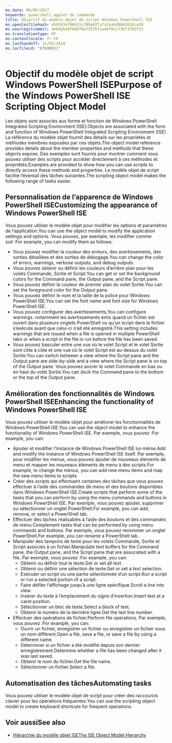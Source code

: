 ```yaml
---
ms.date: 06/05/2017
keywords: powershell,applet de commande
title: Objectif du modèle objet de script Windows PowerShell ISE
ms.openlocfilehash: e59593ef06911c709e92fa7a1eabd96d2636ca30
ms.sourcegitcommit: debd2b38fb8070a7357bf1a4bf9cc736f3702f31
ms.translationtype: HT
ms.contentlocale: fr-FR
ms.lasthandoff: 12/05/2019
ms.locfileid: "67030911"
---
```

# <a name="purpose-of-the-windows-powershell-ise-scripting-object-model"></a><span data-ttu-id="8356e-103">Objectif du modèle objet de script Windows PowerShell ISE</span><span class="sxs-lookup"><span data-stu-id="8356e-103">Purpose of the Windows PowerShell ISE Scripting Object Model</span></span>

<span data-ttu-id="8356e-104">Les objets sont associés aux forme et fonction de Windows PowerShell Integrated Scripting Environment (ISE).</span><span class="sxs-lookup"><span data-stu-id="8356e-104">Objects are associated with the form and function of Windows PowerShell Integrated Scripting Environment (ISE).</span></span> <span data-ttu-id="8356e-105">La référence du modèle objet fournit des détails sur les propriétés et méthodes membres exposées par ces objets.</span><span class="sxs-lookup"><span data-stu-id="8356e-105">The object model reference provides details about the member properties and methods that these objects expose.</span></span> <span data-ttu-id="8356e-106">Des exemples sont fournis pour montrer comment vous pouvez utiliser des scripts pour accéder directement à ces méthodes et propriétés.</span><span class="sxs-lookup"><span data-stu-id="8356e-106">Examples are provided to show how you can use scripts to directly access these methods and properties.</span></span> <span data-ttu-id="8356e-107">Le modèle objet de script facilite l’éventail des tâches suivantes.</span><span class="sxs-lookup"><span data-stu-id="8356e-107">The scripting object model makes the following range of tasks easier.</span></span>

## <a name="customizing-the-appearance-of-windows-powershell-ise"></a><span data-ttu-id="8356e-108">Personnalisation de l’apparence de Windows PowerShell ISE</span><span class="sxs-lookup"><span data-stu-id="8356e-108">Customizing the appearance of Windows PowerShell ISE</span></span>

<span data-ttu-id="8356e-109">Vous pouvez utiliser le modèle objet pour modifier les options et paramètres de l’application.</span><span class="sxs-lookup"><span data-stu-id="8356e-109">You can use the object model to modify the application settings and options.</span></span> <span data-ttu-id="8356e-110">Vous pouvez, par exemple, les modifier comme suit :</span><span class="sxs-lookup"><span data-stu-id="8356e-110">For example, you can modify them as follows:</span></span>

- <span data-ttu-id="8356e-111">Vous pouvez modifier la couleur des erreurs, des avertissements, des sorties détaillées et des sorties de débogage.</span><span class="sxs-lookup"><span data-stu-id="8356e-111">You can change the color of errors, warnings, verbose outputs, and debug outputs.</span></span>
- <span data-ttu-id="8356e-112">Vous pouvez obtenir ou définir les couleurs d’arrière-plan pour les volets Commande, Sortie et Script.</span><span class="sxs-lookup"><span data-stu-id="8356e-112">You can get or set the background colors for the Command pane, the Output pane, and the Script pane.</span></span>
- <span data-ttu-id="8356e-113">Vous pouvez définir la couleur de premier plan du volet Sortie.</span><span class="sxs-lookup"><span data-stu-id="8356e-113">You can set the foreground color for the Output pane.</span></span>
- <span data-ttu-id="8356e-114">Vous pouvez définir le nom et la taille de la police pour Windows PowerShell ISE.</span><span class="sxs-lookup"><span data-stu-id="8356e-114">You can set the font name and font size for Windows PowerShell ISE.</span></span>
- <span data-ttu-id="8356e-115">Vous pouvez configurer des avertissements,</span><span class="sxs-lookup"><span data-stu-id="8356e-115">You can configure warnings.</span></span> <span data-ttu-id="8356e-116">notamment les avertissements émis quand un fichier est ouvert dans plusieurs onglets PowerShell ou qu’un script dans le fichier s’exécute avant que celui-ci n’ait été enregistré.</span><span class="sxs-lookup"><span data-stu-id="8356e-116">This setting includes warnings that are issued when a file is opened in multiple PowerShell tabs or when a script in the file is run before the file has been saved.</span></span>
- <span data-ttu-id="8356e-117">Vous pouvez basculer entre une vue où le volet Script et le volet Sortie sont côte à côte et une vue où le volet Script est au-dessus du volet Sortie.</span><span class="sxs-lookup"><span data-stu-id="8356e-117">You can switch between a view where the Script pane and the Output pane are side-by-side and a view where the Script pane is on top of the Output pane.</span></span> <span data-ttu-id="8356e-118">Vous pouvez ancrer le volet Commande en bas ou en haut du volet Sortie.</span><span class="sxs-lookup"><span data-stu-id="8356e-118">You can dock the Command pane to the bottom or the top of the Output pane.</span></span>

## <a name="enhancing-the-functionality-of-windows-powershell-ise"></a><span data-ttu-id="8356e-119">Amélioration des fonctionnalités de Windows PowerShell ISE</span><span class="sxs-lookup"><span data-stu-id="8356e-119">Enhancing the functionality of Windows PowerShell ISE</span></span>

<span data-ttu-id="8356e-120">Vous pouvez utiliser le modèle objet pour améliorer les fonctionnalités de Windows PowerShell ISE.</span><span class="sxs-lookup"><span data-stu-id="8356e-120">You can use the object model to enhance the functionality of Windows PowerShell ISE.</span></span> <span data-ttu-id="8356e-121">Par exemple, vous pouvez :</span><span class="sxs-lookup"><span data-stu-id="8356e-121">For example, you can:</span></span>

- <span data-ttu-id="8356e-122">Ajouter et modifier l’instance de Windows PowerShell ISE lui-même.</span><span class="sxs-lookup"><span data-stu-id="8356e-122">Add and modify the instance of Windows PowerShell ISE itself.</span></span> <span data-ttu-id="8356e-123">Par exemple, pour modifier les menus, vous pouvez ajouter de nouveaux éléments de menu et mapper les nouveaux éléments de menu à des scripts.</span><span class="sxs-lookup"><span data-stu-id="8356e-123">For example, to change the menus, you can add new menu items and map the new menu items to scripts.</span></span>
- <span data-ttu-id="8356e-124">Créer des scripts qui effectuent certaines des tâches que vous pouvez effectuer à l’aide des commandes de menu et des boutons disponibles dans Windows PowerShell ISE.</span><span class="sxs-lookup"><span data-stu-id="8356e-124">Create scripts that perform some of the tasks that you can perform by using the menu commands and buttons in Windows PowerShell ISE.</span></span> <span data-ttu-id="8356e-125">Par exemple, vous pouvez ajouter, supprimer ou sélectionner un onglet PowerShell.</span><span class="sxs-lookup"><span data-stu-id="8356e-125">For example, you can add, remove, or select a PowerShell tab.</span></span>
- <span data-ttu-id="8356e-126">Effectuer des tâches réalisables à l’aide des boutons et des commandes de menu.</span><span class="sxs-lookup"><span data-stu-id="8356e-126">Complement tasks that can be performed by using menu commands and buttons.</span></span> <span data-ttu-id="8356e-127">Par exemple, vous pouvez renommer un onglet PowerShell.</span><span class="sxs-lookup"><span data-stu-id="8356e-127">For example, you can rename a PowerShell tab.</span></span>
- <span data-ttu-id="8356e-128">Manipuler des tampons de texte pour les volets Commande, Sortie et Script associés à un fichier.</span><span class="sxs-lookup"><span data-stu-id="8356e-128">Manipulate text buffers for the Command pane, the Output pane, and the Script pane that are associated with a file.</span></span> <span data-ttu-id="8356e-129">Par exemple, vous pouvez :</span><span class="sxs-lookup"><span data-stu-id="8356e-129">For example, you can:</span></span>
  - <span data-ttu-id="8356e-130">Obtenir ou définir tout le texte.</span><span class="sxs-lookup"><span data-stu-id="8356e-130">Get or set all text.</span></span>
  - <span data-ttu-id="8356e-131">Obtenir ou définir une sélection de texte.</span><span class="sxs-lookup"><span data-stu-id="8356e-131">Get or set a text selection.</span></span>
  - <span data-ttu-id="8356e-132">Exécuter un script ou une partie sélectionnée d’un script.</span><span class="sxs-lookup"><span data-stu-id="8356e-132">Run a script or run a selected portion of a script.</span></span>
  - <span data-ttu-id="8356e-133">Faire défiler l’affichage jusqu’à une ligne spécifique.</span><span class="sxs-lookup"><span data-stu-id="8356e-133">Scroll a line into view.</span></span>
  - <span data-ttu-id="8356e-134">Insérer du texte à l’emplacement du signe d’insertion.</span><span class="sxs-lookup"><span data-stu-id="8356e-134">Insert text at a caret position.</span></span>
  - <span data-ttu-id="8356e-135">Sélectionner un bloc de texte.</span><span class="sxs-lookup"><span data-stu-id="8356e-135">Select a block of text.</span></span>
  - <span data-ttu-id="8356e-136">Obtenir le numéro de la dernière ligne.</span><span class="sxs-lookup"><span data-stu-id="8356e-136">Get the last line number.</span></span>
- <span data-ttu-id="8356e-137">Effectuer des opérations de fichier.</span><span class="sxs-lookup"><span data-stu-id="8356e-137">Perform file operations.</span></span> <span data-ttu-id="8356e-138">Par exemple, vous pouvez :</span><span class="sxs-lookup"><span data-stu-id="8356e-138">For example, you can:</span></span>
  - <span data-ttu-id="8356e-139">Ouvrir un fichier, enregistrer un fichier ou enregistrer un fichier sous un nom différent.</span><span class="sxs-lookup"><span data-stu-id="8356e-139">Open a file, save a file, or save a file by using a different name.</span></span>
  - <span data-ttu-id="8356e-140">Déterminer si un fichier a été modifié depuis son dernier enregistrement.</span><span class="sxs-lookup"><span data-stu-id="8356e-140">Determine whether a file has been changed after it was last saved.</span></span>
  - <span data-ttu-id="8356e-141">Obtenir le nom du fichier.</span><span class="sxs-lookup"><span data-stu-id="8356e-141">Get the file name.</span></span>
  - <span data-ttu-id="8356e-142">Sélectionner un fichier.</span><span class="sxs-lookup"><span data-stu-id="8356e-142">Select a file.</span></span>

## <a name="automating-tasks"></a><span data-ttu-id="8356e-143">Automatisation des tâches</span><span class="sxs-lookup"><span data-stu-id="8356e-143">Automating tasks</span></span>

<span data-ttu-id="8356e-144">Vous pouvez utiliser le modèle objet de script pour créer des raccourcis clavier pour les opérations fréquentes.</span><span class="sxs-lookup"><span data-stu-id="8356e-144">You can use the scripting object model to create keyboard shortcuts for frequent operations.</span></span>

## <a name="see-also"></a><span data-ttu-id="8356e-145">Voir aussi</span><span class="sxs-lookup"><span data-stu-id="8356e-145">See also</span></span>

- [<span data-ttu-id="8356e-146">Hiérarchie du modèle objet ISE</span><span class="sxs-lookup"><span data-stu-id="8356e-146">The ISE Object Model Hierarchy</span></span>](The-ISE-Object-Model-Hierarchy.md)
